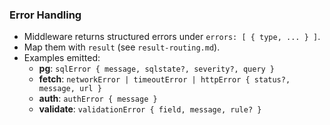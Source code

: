 ### Error Handling

- Middleware returns structured errors under `errors: [ { type, ... } ]`.
- Map them with `result` (see `result-routing.md`).
- Examples emitted:
  - **pg**: `sqlError { message, sqlstate?, severity?, query }`
  - **fetch**: `networkError | timeoutError | httpError { status?, message, url }`
  - **auth**: `authError { message }`
  - **validate**: `validationError { field, message, rule? }`


